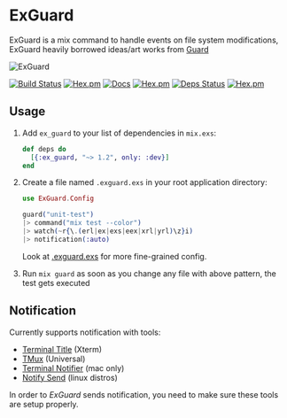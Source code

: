 # ExGuard

ExGuard is a mix command to handle events on file system modifications, ExGuard heavily borrowed ideas/art works from [Guard](https://github.com/guard/guard)

![ExGuard](https://github.com/slashmili/ex_guard/raw/master/logo.png)


[![Build Status](https://travis-ci.org/slashmili/ex_guard.svg?branch=master)](https://travis-ci.org/slashmili/ex_guard)
[![Hex.pm](https://img.shields.io/hexpm/v/ex_guard.svg)](https://hex.pm/packages/ex_guard)
[![Docs](https://img.shields.io/badge/docs-latest-brightgreen.svg?style=flat)](https://hexdocs.pm/ex_guard/)
[![Hex.pm](https://img.shields.io/hexpm/dt/ex_guard.svg)](https://hex.pm/packages/ex_guard)
[![Deps Status](https://beta.hexfaktor.org/badge/all/github/slashmili/ex_guard.svg)](https://beta.hexfaktor.org/github/slashmili/ex_guard)
[![Hex.pm](https://img.shields.io/hexpm/l/ex_guard.svg)]()


## Usage

1. Add `ex_guard` to your list of dependencies in `mix.exs`:

    ```elixir
    def deps do
      [{:ex_guard, "~> 1.2", only: :dev}]
    end
    ```

2. Create a file named `.exguard.exs` in your root application directory:

    ```elixir
    use ExGuard.Config

    guard("unit-test")
    |> command("mix test --color")
    |> watch(~r{\.(erl|ex|exs|eex|xrl|yrl)\z}i)
    |> notification(:auto)
    ```

    Look at [.exguard.exs](https://github.com/slashmili/ex_guard/blob/master/.exguard.exs) for more fine-grained config.

3. Run `mix guard` as soon as you change any file with above pattern, the test gets executed

## Notification

Currently supports notification with tools:

* [Terminal Title](http://tldp.org/HOWTO/Xterm-Title-3.html) (Xterm)
* [TMux](http://tmux.github.io/) (Universal)
* [Terminal Notifier](https://github.com/julienXX/terminal-notifier) (mac only)
* [Notify Send](http://ss64.com/bash/notify-send.html) (linux distros)

In order to _ExGuard_ sends notification, you need to make sure these tools are setup properly.
